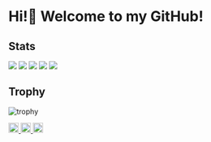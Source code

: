 # Hi!👋 Welcome to my GitHub!

## Stats
![](http://github-profile-summary-cards.vercel.app/api/cards/profile-details?username=rem0930&theme=gruvbox)
![](http://github-profile-summary-cards.vercel.app/api/cards/repos-per-language?username=rem0930&theme=gruvbox)
![](http://github-profile-summary-cards.vercel.app/api/cards/most-commit-language?username=rem0930&theme=gruvbox)
![](http://github-profile-summary-cards.vercel.app/api/cards/stats?username=rem0930&theme=gruvbox)
![](http://github-profile-summary-cards.vercel.app/api/cards/productive-time?username=rem0930&theme=gruvbox&utcOffset=9)

## Trophy
![trophy](https://github-profile-trophy.vercel.app/?username=rem0930&theme=gruvbox)



<p align="left">
  <a href="https://github.com/rem0930">
    <img height="20" src="https://komarev.com/ghpvc/?username=rem0930" />
  </a>
  <a href="https://github.com/rem0930">
    <img height="20" src="https://img.shields.io/github/followers/rem0930?label=follow&logo=github&style=flat" />
  </a>
  <a href="http://qiita.com/Muse06">
    <img height="20" src="https://qiita-badge.apiapi.app/s/Muse06/posts.svg" />
  </a>
</p>

